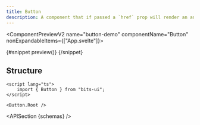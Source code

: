 ```yaml
---
title: Button
description: A component that if passed a `href` prop will render an anchor element instead of a button element.
---
```


<script>
	import { APISection, ComponentPreviewV2, ButtonDemo } from '$lib/components/index.js'
	let { schemas } = $props()
</script>

<ComponentPreviewV2 name="button-demo" componentName="Button" nonExpandableItems={["App.svelte"]}>

{#snippet preview()}
<ButtonDemo />
{/snippet}

</ComponentPreviewV2>

## Structure

```svelte
<script lang="ts">
	import { Button } from "bits-ui";
</script>

<Button.Root />
```

<APISection {schemas} />
